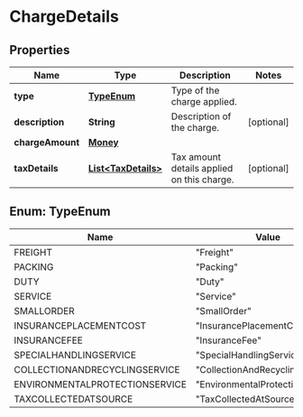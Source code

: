 # ChargeDetails

## Properties
Name | Type | Description | Notes
------------ | ------------- | ------------- | -------------
**type** | [**TypeEnum**](#TypeEnum) | Type of the charge applied. | 
**description** | **String** | Description of the charge. |  [optional]
**chargeAmount** | [**Money**](Money.md) |  | 
**taxDetails** | [**List&lt;TaxDetails&gt;**](TaxDetails.md) | Tax amount details applied on this charge. |  [optional]

<a name="TypeEnum"></a>
## Enum: TypeEnum
Name | Value
---- | -----
FREIGHT | &quot;Freight&quot;
PACKING | &quot;Packing&quot;
DUTY | &quot;Duty&quot;
SERVICE | &quot;Service&quot;
SMALLORDER | &quot;SmallOrder&quot;
INSURANCEPLACEMENTCOST | &quot;InsurancePlacementCost&quot;
INSURANCEFEE | &quot;InsuranceFee&quot;
SPECIALHANDLINGSERVICE | &quot;SpecialHandlingService&quot;
COLLECTIONANDRECYCLINGSERVICE | &quot;CollectionAndRecyclingService&quot;
ENVIRONMENTALPROTECTIONSERVICE | &quot;EnvironmentalProtectionService&quot;
TAXCOLLECTEDATSOURCE | &quot;TaxCollectedAtSource&quot;
